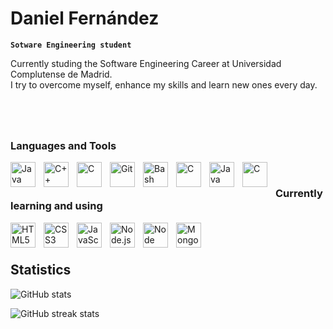 <!-- # Hi there 👋, my name is Daniel -->
# Daniel Fernández

**`Sotware Engineering student`**

Currently studing the Software Engineering Career at Universidad Complutense de Madrid.
<br>
I try to overcome myself, enhance my skills and learn new ones every day.

#

<br>

### Languages and Tools
<img align="left" alt="Java" width="40px" style="padding-right:10px" src="https://cdn.jsdelivr.net/gh/devicons/devicon/icons/java/java-original.svg" />
<img align="left" alt="C++" width="40px" style="padding-right:10px" src="https://cdn.jsdelivr.net/gh/devicons/devicon/icons/cplusplus/cplusplus-original.svg" />
<img align="left" alt="C" width="40px" style="padding-right:10px" src="https://cdn.jsdelivr.net/gh/devicons/devicon/icons/c/c-original.svg" />
<!-- <img align="left" alt="Python" width="40px" style="padding-right:10px" src="https://cdn.jsdelivr.net/gh/devicons/devicon/icons/python/python-original.svg" /> -->
<img align="left" alt="Git" width="40px" style="padding-right:10px" src="https://cdn.jsdelivr.net/gh/devicons/devicon/icons/git/git-original.svg" />
<img align="left" alt="Bash" width="40px" style="padding-right:10px" src="https://cdn.jsdelivr.net/gh/devicons/devicon/icons/bash/bash-original.svg" />
<img align="left" alt="C" width="40px" style="padding-right:10px" src="https://cdn.jsdelivr.net/gh/devicons/devicon@latest/icons/eclipse/eclipse-original.svg" />
<img align="left" alt="Java" width="40px" style="padding-right:10px" src="https://cdn.jsdelivr.net/gh/devicons/devicon@latest/icons/vscode/vscode-original.svg" />
<img align="left" alt="C" width="40px" style="padding-right:10px" src="https://cdn.jsdelivr.net/gh/devicons/devicon@latest/icons/visualstudio/visualstudio-original.svg" />

<br>

### Currently learning and using
<img align="left" alt="HTML5" width="40px" style="padding-right:10px" src="https://cdn.jsdelivr.net/gh/devicons/devicon/icons/html5/html5-original.svg" />
<img align="left" alt="CSS3" width="40px" style="padding-right:10px" src="https://cdn.jsdelivr.net/gh/devicons/devicon/icons/css3/css3-original.svg" />
<img align="left" alt="JavaScript" width="40px" style="padding-right:10px" src="https://cdn.jsdelivr.net/gh/devicons/devicon/icons/javascript/javascript-original.svg" />
<img align="left" alt="Node.js" width="40px" style="padding-right:10px" src="https://cdn.jsdelivr.net/gh/devicons/devicon@latest/icons/nodejs/nodejs-original-wordmark.svg" />
<img align="left" alt="Node Package Manager" width="40px" style="padding-right:10px" src="https://cdn.jsdelivr.net/gh/devicons/devicon@latest/icons/npm/npm-original-wordmark.svg" />
<img align="left" alt="MongoDB" width="40px" style="padding-right:10px" src="https://cdn.jsdelivr.net/gh/devicons/devicon@latest/icons/mongodb/mongodb-original.svg"" />
          
          



<br>

<!-- ## Skills
+ Programming
    + Java
    + C++
    + C
    + Assembly
    + Python


### Java
+ [Plants VS Zombies](https://github.com/danielfdez17/TPI)
+ [Physics Simulator](https://github.com/danielfdez17/TPII)
+ [Saborearte](https://github.com/danielfdez17/PAD) Mobile App


### C++
+ [FP2](https://github.com/danielfdez17/FP2) - Programming fundamentals 2
+ [FAL](https://github.com/danielfdez17/FAL) - Algorithm fundamentals
+ [ED](https://github.com/danielfdez17/ED) - Data structures
+ [TAIS](https://github.com/danielfdez17/TAIS) - Algorithmic techniques in Software Engineering
+ [PCOM](https://github.com/danielfdez17/) - Competitive programming
+ [Acepta el reto](https://github.com/danielfdez17/Acepta-el-reto) - Web: https://aceptaelreto.com
+ [UVA Online Judge](https://github.com/danielfdez17/UVA)
+ [LeetCode](https://github.com/danielfdez17/LeetCode)

### C
+ [SO](https://github.com/danielfdez17/SO) - Operating systems

### Assembly
+ [FC2](https://github.com/danielfdez17/FC2) - Computers fundamentals 2

### Python
+ [Python projects](https://github.com/danielfdez17/python-projects) -->

<br>

## Statistics

<!-- <!-- [<img src='https://cdn.jsdelivr.net/npm/simple-icons@3.0.1/icons/github.svg' alt='github' height='40'>](https://github.com/danielfdez17) -->


<!-- [![Top Langs](https://github-readme-stats.vercel.app/api/top-langs/?username=danielfdez17)](https://github.com/anuraghazra/github-readme-stats) -->

![GitHub stats](https://github-readme-stats.vercel.app/api?username=danielfdez17&show_icons=true&theme=dark)  

<!-- ![GitHub metrics](https://metrics.lecoq.io/danielfdez17)   -->

![GitHub streak stats](https://streak-stats.demolab.com/?user=danielfdez17&theme=dark)

<!--
**danielfdez17/danielfdez17** is a ✨ _special_ ✨ repository because its `README.md` (this file) appears on your GitHub profile.

Here are some ideas to get you started:

- 🔭 I’m currently working on ...
- 🌱 I’m currently learning ...
- 👯 I’m looking to collaborate on ...
- 🤔 I’m looking for help with ...
- 💬 Ask me about ...
- 📫 How to reach me: ...
- 😄 Pronouns: ...
- ⚡ Fun fact: ...
-->
